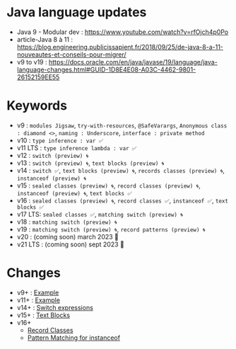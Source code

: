 # Java language updates

- Java 9 - Modular dev : https://www.youtube.com/watch?v=rfOjch4p0Po
- article-Java 8 à 11 : https://blog.engineering.publicissapient.fr/2018/09/25/de-java-8-a-11-nouveautes-et-conseils-pour-migrer/
- v9 to v19 : https://docs.oracle.com/en/java/javase/19/language/java-language-changes.html#GUID-1D8E4E08-A03C-4462-9801-26152159EE55

# Keywords

- v9 : `modules Jigsaw`, `try-with-resources`, `@SafeVarargs`, `Anonymous class : diamond <>`, `naming : Underscore`, `interface : private method`
- v10 : `type inference : var ✅`
- v11 LTS : `type inference lambda : var ✅`
- v12 : `switch (preview) 🌀`
- v13 : `switch (preview) 🌀`, `text blocks (preview) 🌀`
- v14 : `switch ✅`, `text blocks (preview) 🌀`, `records classes (preview) 🌀`, `instanceof (preview) 🌀`
- v15 : `sealed classes (preview) 🌀`, `record classes (preview) 🌀`, `instanceof (preview) 🌀`, `text blocks ✅`
- v16 : `sealed classes (preview) 🌀`, `record classes ✅`, `instanceof ✅`, `text blocks ✅`
- v17 LTS: `sealed classes ✅`, `matching switch (preview) 🌀`
- v18 : `matching switch (preview) 🌀`
- v19 : `matching switch (preview) 🌀`, `record patterns (preview) 🌀`
- v20 : (coming soon) march 2023 📆
- v21 LTS : (coming soon) sept 2023 📆

# Changes

- v9+ : [Example](https://github.com/kevkidev/tech-watch-backend-java/blob/master/java/language/updates/java9.md)
- v11+ : [Example](https://github.com/kevkidev/tech-watch-backend-java/blob/master/java/language/updates/java11.md)
- v14+ : [Switch expressions](https://github.com/kevkidev/tech-watch-backend-java/blob/master/java/language/updates/java14.md)
- v15+ : [Text Blocks](https://github.com/kevkidev/tech-watch-backend-java/blob/master/java/language/updates/java15.md)
- v16+
  - [Record Classes](https://github.com/kevkidev/tech-watch-backend-java/blob/master/java/language/updates/record.md)
  - [Pattern Matching for instanceof]()
